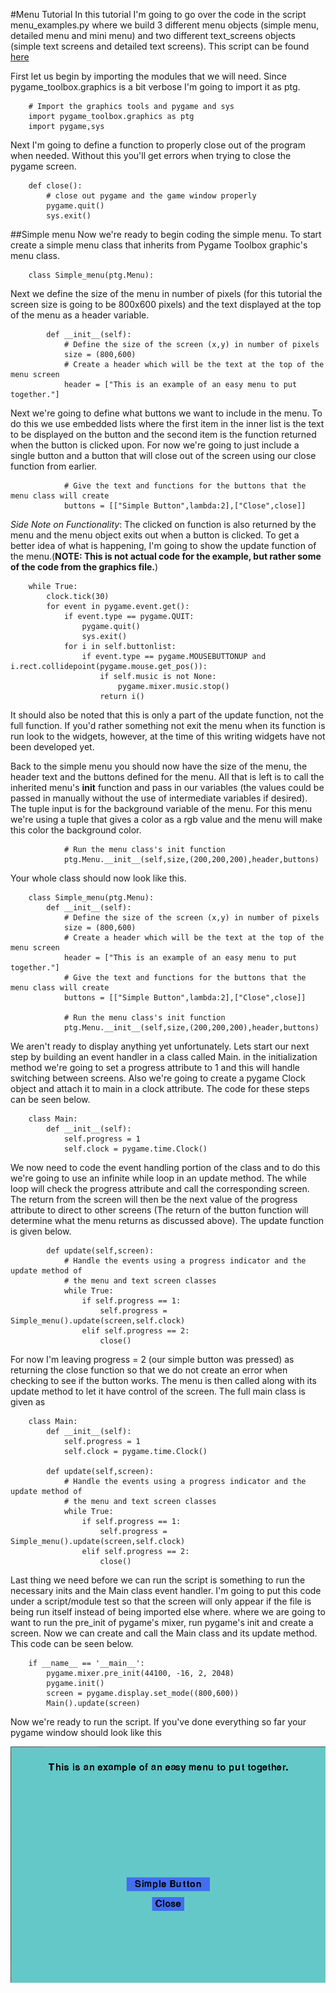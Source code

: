 #Menu Tutorial
In this tutorial I'm going to go over the code in the script menu_examples.py where we build 3 different menu objects (simple menu, detailed menu and mini menu) and two different text_screens objects (simple text screens and detailed text screens).
This script can be found [here](./menu_examples.py)

First let us begin by importing the modules that we will need. Since pygame_toolbox.graphics is a bit verbose I'm going to import it as ptg.
    
        # Import the graphics tools and pygame and sys
        import pygame_toolbox.graphics as ptg
        import pygame,sys

Next I'm going to define a function to properly close out of the program when needed. Without this you'll get errors when trying to close the pygame screen.

        def close():
            # close out pygame and the game window properly
            pygame.quit()
            sys.exit()

##Simple menu
Now we're ready to begin coding the simple menu. To start create a simple menu class that inherits from Pygame Toolbox graphic's menu class.

        class Simple_menu(ptg.Menu):

Next we define the size of the menu in number of pixels (for this tutorial the screen size is going to be 800x600 pixels) and the text displayed at the top of the menu as a header variable.

            def __init__(self):
                # Define the size of the screen (x,y) in number of pixels
                size = (800,600)
                # Create a header which will be the text at the top of the menu screen
                header = ["This is an example of an easy menu to put together."]

Next we're going to define what buttons we want to include in the menu. To do this we use embedded lists where the first item in the inner list is the text to be displayed on the button and the second item is the function returned when the button is clicked upon. For now we're going to just include a single button and a button that will close out of the screen using our close function from earlier.

                # Give the text and functions for the buttons that the menu class will create
                buttons = [["Simple Button",lambda:2],["Close",close]]

*Side Note on Functionality*: The clicked on function is also returned by the menu and the menu object exits out when a button is clicked. To get a better idea of what is happening, I'm going to show the update function of the menu.(**NOTE: This is not actual code for the example, but rather some of the code from the graphics file.**)
        
        while True:
            clock.tick(30)
            for event in pygame.event.get():
                if event.type == pygame.QUIT:
                    pygame.quit()
                    sys.exit()
                for i in self.buttonlist:
                    if event.type == pygame.MOUSEBUTTONUP and i.rect.collidepoint(pygame.mouse.get_pos()):
                        if self.music is not None:
                            pygame.mixer.music.stop()
                        return i()

It should also be noted that this is only a part of the update function, not the full function. If you'd rather something not exit the menu when its function is run look to the widgets, however, at the time of this writing widgets have not been developed yet.

Back to the simple menu you should now have the size of the menu, the header text and the buttons defined for the menu. All that is left is to call the inherited menu's __init__ function and pass in our variables (the values could be passed in manually without the use of intermediate variables if desired). The tuple input is for the background variable of the menu. For this menu we're using a tuple that gives a color as a rgb value and the menu will make this color the background color.

                # Run the menu class's init function
                ptg.Menu.__init__(self,size,(200,200,200),header,buttons)
                
Your whole class should now look like this.

        class Simple_menu(ptg.Menu):
            def __init__(self):
                # Define the size of the screen (x,y) in number of pixels
                size = (800,600)
                # Create a header which will be the text at the top of the menu screen
                header = ["This is an example of an easy menu to put together."]
                # Give the text and functions for the buttons that the menu class will create
                buttons = [["Simple Button",lambda:2],["Close",close]]
        
                # Run the menu class's init function
                ptg.Menu.__init__(self,size,(200,200,200),header,buttons)

We aren't ready to display anything yet unfortunately. Lets start our next step by building an event handler in a class called Main. in the initialization method we're going to set a progress attribute to 1 and this will handle switching between screens. Also we're going to create a pygame Clock object and attach it to main in a clock attribute. The code for these steps can be seen below.

        class Main:
            def __init__(self):
                self.progress = 1
                self.clock = pygame.time.Clock()

We now need to code the event handling portion of the class and to do this we're going to use an infinite while loop in an update method. The while loop will check the progress attribute and call the corresponding screen. The return from the screen will then be the next value of the progress attribute to direct to other screens (The return of the button function will determine what the menu returns as discussed above). The update function is given below.

            def update(self,screen):
                # Handle the events using a progress indicator and the update method of
                # the menu and text screen classes
                while True:
                    if self.progress == 1:
                        self.progress = Simple_menu().update(screen,self.clock)
                    elif self.progress == 2:
                        close()
                        
For now I'm leaving progress = 2 (our simple button was pressed) as returning the close function so that we do not create an error when checking to see if the button works. The menu is then called along with its update method to let it have control of the screen. The full main class is given as

        class Main:
            def __init__(self):
                self.progress = 1
                self.clock = pygame.time.Clock()

            def update(self,screen):
                # Handle the events using a progress indicator and the update method of
                # the menu and text screen classes
                while True:
                    if self.progress == 1:
                        self.progress = Simple_menu().update(screen,self.clock)
                    elif self.progress == 2:
                        close()

Last thing we need before we can run the script is something to run the necessary inits and the Main class event handler. I'm going to put this code under a script/module test so that the screen will only appear if the file is being run itself instead of being imported else where. where we are going to want to run the pre_init of pygame's mixer, run pygame's init and create a screen. Now we can create and call the Main class and its update method. This code can be seen below.

        if __name__ == '__main__':
            pygame.mixer.pre_init(44100, -16, 2, 2048)
            pygame.init()
            screen = pygame.display.set_mode((800,600))
            Main().update(screen)

Now we're ready to run the script. If you've done everything so far your pygame window should look like this

![alt text](./simple_screen_screenshot.png)